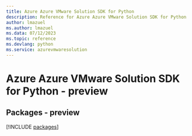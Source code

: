 ```yaml
---
title: Azure Azure VMware Solution SDK for Python
description: Reference for Azure Azure VMware Solution SDK for Python
author: lmazuel
ms.author: lmazuel
ms.data: 07/12/2023
ms.topic: reference
ms.devlang: python
ms.service: azurevmwaresolution
---
```

# Azure Azure VMware Solution SDK for Python - preview
## Packages - preview
[!INCLUDE [packages](azure-vmware-solution-index.md)]